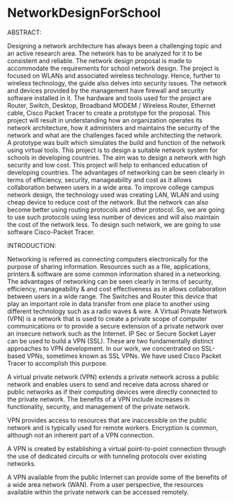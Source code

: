 # NetworkDesignForSchool

ABSTRACT:

Designing a network architecture has always been a challenging topic and an active research area. The network has to be analyzed for it to be consistent and reliable. The network design proposal is made to accommodate the requirements for school network design. The project is focused on WLANs and associated wireless technology. Hence, further to wireless technology, the guide also delves into security issues. The network and devices provided by the management have firewall and security software installed in it. The hardware and tools used for the project are Router, Switch, Desktop, Broadband MODEM / Wireless Router, Ethernet cable, Cisco Packet Tracer to create a prototype for the proposal. This project will result in understanding how an organization operates its network architecture, how it administers and maintains the security of the network and what are the challenges faced while architecting the network. A prototype was built which simulates the build and function of the network using virtual tools. This project is to design a suitable network system for schools in developing countries. The aim was to design a network with high security and low cost. This project will help to enhanced education of developing countries. The advantages of networking can be seen clearly in terms of efficiency, security, manageability and cost as it allows collaboration between users in a wide area. To improve college campus network design, the technology used was creating LAN, WLAN and using cheap device to reduce cost of the network. But the network can also become better using routing protocols and other protocol. So, we are going to use such protocols using less number of devices and will also maintain the cost of the network less. To design such network, we are going to use software Cisco-Packet Tracer.

INTRODUCTION:

Networking is referred as connecting computers electronically for the purpose of sharing information. Resources such as a file, applications, printers & software are some common information shared in a networking. The advantages of networking can be seen clearly in terms of security, efficiency, manageability & and cost effectiveness as in allows collaboration between users in a wide range. The Switches and Router this device that play an important role in data transfer from one place to another using different technology such as a radio waves & wire.
A Virtual Private Network (VPN) is a network that is used to create a private scope of computer communications or to provide a secure extension of a private network over an insecure network such as the Internet. IP Sec or Secure Socket Layer can be used to build a VPN (SSL). These are two fundamentally distinct approaches to VPN development. In our work, we concentrated on SSL-based VPNs, sometimes known as SSL VPNs. We have used Cisco Packet Tracer to accomplish this purpose.

A virtual private network (VPN) extends a private network across a public network and enables users to send and receive data across shared or public networks as if their computing devices were directly connected to the private network. The benefits of a VPN include increases in functionality, security, and management of the private network.

VPN provides access to resources that are inaccessible on the public network and is typically used for remote workers. Encryption is common, although not an inherent part of a VPN connection.

A VPN is created by establishing a virtual point-to-point connection through the use of dedicated circuits or with tunneling protocols over existing networks.

A VPN available from the public Internet can provide some of the benefits of a wide area network (WAN). From a user perspective, the resources available within the private network can be accessed remotely.
